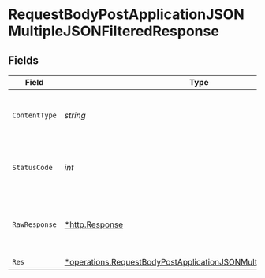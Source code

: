 # RequestBodyPostApplicationJSONMultipleJSONFilteredResponse


## Fields

| Field                                                                                                                                                        | Type                                                                                                                                                         | Required                                                                                                                                                     | Description                                                                                                                                                  |
| ------------------------------------------------------------------------------------------------------------------------------------------------------------ | ------------------------------------------------------------------------------------------------------------------------------------------------------------ | ------------------------------------------------------------------------------------------------------------------------------------------------------------ | ------------------------------------------------------------------------------------------------------------------------------------------------------------ |
| `ContentType`                                                                                                                                                | *string*                                                                                                                                                     | :heavy_check_mark:                                                                                                                                           | HTTP response content type for this operation                                                                                                                |
| `StatusCode`                                                                                                                                                 | *int*                                                                                                                                                        | :heavy_check_mark:                                                                                                                                           | HTTP response status code for this operation                                                                                                                 |
| `RawResponse`                                                                                                                                                | [*http.Response](https://pkg.go.dev/net/http#Response)                                                                                                       | :heavy_minus_sign:                                                                                                                                           | Raw HTTP response; suitable for custom response parsing                                                                                                      |
| `Res`                                                                                                                                                        | [*operations.RequestBodyPostApplicationJSONMultipleJSONFilteredRes](../../../pkg/models/operations/requestbodypostapplicationjsonmultiplejsonfilteredres.md) | :heavy_minus_sign:                                                                                                                                           | OK                                                                                                                                                           |
